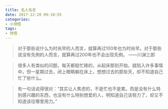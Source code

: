 ```yaml
---
title: 名人名言
date: 2017-12-20 09:10:55
categories:
- 小领悟
tags: 
- 领悟
---
```


> 对于那些说什么为时尚早的人而言，就算再过100年也为时尚早。对于那些说没有先例的人而言，就算再过200年也不会出现先例。 ——川渊三郎

> 很多人有类似的问题，每天都挺忙碌的，从起床那刻开始，就陷入许多事情中，但一星期过去，闭上眼睛躺在床上，想想过去的那些天，却不知道自己忙了些什么。

> 有一句话说得很对：“其实让人焦虑的，不是忙也不是累。而是没有什么特别感兴趣的东西，也没有什么特别想爱的人，明知道自己该努力了，却又不知道该往哪里用力。”
